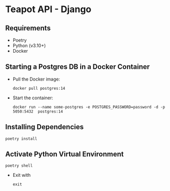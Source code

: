 # Teapot API - Django
## Requirements
- Poetry
- Python (v3.10+)
- Docker

## Starting a Postgres DB in a Docker Container
- Pull the Docker image:
    ```
    docker pull postgres:14
    ```
- Start the container:
    ```
    docker run --name some-postgres -e POSTGRES_PASSWORD=password -d -p 5050:5432  postgres:14
    ```

## Installing Dependencies
```
poetry install
```

## Activate Python Virtual Environment
```
poetry shell
```
- Exit with
    ```
    exit
    ```
